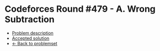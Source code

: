 # Codeforces Round #479 - A. Wrong Subtraction

* [Problem description](https://codeforces.com/contest/977/problem/A)
* [Accepted solution](https://codeforces.com/contest/977/submission/190288709)
* [← Back to problemset](../)
